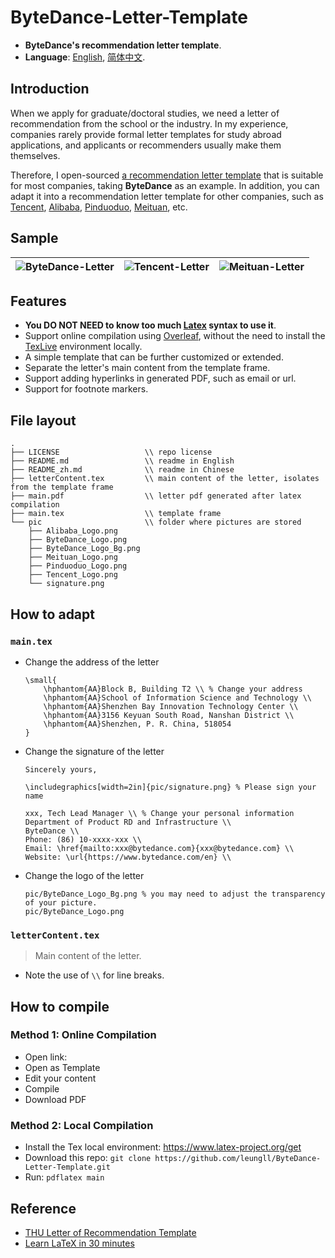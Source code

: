 <!--
 * @Author: Lili Liang
 * @Date: 2024-05-19 21:22:15
 * @LastEditors: Lili Liang
 * @LastEditTime: 2024-05-20 00:18:40
 * @Description: Please set description
-->
# ByteDance-Letter-Template
- **ByteDance's recommendation letter template**.
- **Language**: [English](README.md), [简体中文](README_zh.md).

## Introduction
When we apply for graduate/doctoral studies, we need a letter of recommendation from the school or the industry. In my experience, companies rarely provide formal letter templates for study abroad applications, and applicants or recommenders usually make them themselves. 

Therefore, I open-sourced [a recommendation letter template](https://github.com/leungll/ByteDance-Letter-Template) that is suitable for most companies, taking **ByteDance** as an example. In addition, you can adapt it into a recommendation letter template for other companies, such as <u>Tencent</u>, <u>Alibaba</u>, <u>Pinduoduo</u>, <u>Meituan</u>, etc.

## Sample
![ByteDance-Letter](https://cdn.jsdelivr.net/gh/leungll/MyImgHosting/img/ByteDance-Letter.png) | ![Tencent-Letter](https://cdn.jsdelivr.net/gh/leungll/MyImgHosting/img/Tencent-Letter.png) | ![Meituan-Letter](https://cdn.jsdelivr.net/gh/leungll/MyImgHosting/img/Meituan-Letter.png)
---|---|---

## Features
- **You DO NOT NEED to know too much [Latex](https://www.overleaf.com/learn/latex/Learn_LaTeX_in_30_minutes) syntax to use it**.
- Support online compilation using [Overleaf](), without the need to install the [TexLive](https://tug.org/texlive) environment locally.
- A simple template that can be further customized or extended.
- Separate the letter's main content from the template frame.
- Support adding hyperlinks in generated PDF, such as email or url.
- Support for footnote markers.

## File layout
```
.
├── LICENSE                   \\ repo license
├── README.md                 \\ readme in English
├── README_zh.md              \\ readme in Chinese
├── letterContent.tex         \\ main content of the letter, isolates from the template frame
├── main.pdf                  \\ letter pdf generated after latex compilation
├── main.tex                  \\ template frame
└── pic                       \\ folder where pictures are stored
    ├── Alibaba_Logo.png
    ├── ByteDance_Logo.png
    ├── ByteDance_Logo_Bg.png
    ├── Meituan_Logo.png
    ├── Pinduoduo_Logo.png
    ├── Tencent_Logo.png
    └── signature.png
```

## How to adapt
### `main.tex`
- Change the address of the letter
    ```
    \small{
        \hphantom{AA}Block B, Building T2 \\ % Change your address
        \hphantom{AA}School of Information Science and Technology \\
        \hphantom{AA}Shenzhen Bay Innovation Technology Center \\
        \hphantom{AA}3156 Keyuan South Road, Nanshan District \\
        \hphantom{AA}Shenzhen, P. R. China, 518054
    }
    ```

- Change the signature of the letter
    ```
    Sincerely yours,

    \includegraphics[width=2in]{pic/signature.png} % Please sign your name

    xxx, Tech Lead Manager \\ % Change your personal information
    Department of Product RD and Infrastructure \\
    ByteDance \\
    Phone: (86) 10-xxxx-xxx \\ 
    Email: \href{mailto:xxx@bytedance.com}{xxx@bytedance.com} \\
    Website: \url{https://www.bytedance.com/en} \\
    ```

- Change the logo of the letter
    ```
    pic/ByteDance_Logo_Bg.png % you may need to adjust the transparency of your picture.
    pic/ByteDance_Logo.png
    ```

### `letterContent.tex` 
> Main content of the letter.
- Note the use of `\\` for line breaks.

## How to compile
### Method 1: Online Compilation
- Open link: 
- Open as Template
- Edit your content
- Compile
- Download PDF

### Method 2: Local Compilation
- Install the Tex local environment: https://www.latex-project.org/get
- Download this repo: `git clone https://github.com/leungll/ByteDance-Letter-Template.git`
- Run: `pdflatex main`

## Reference
- [THU Letter of Recommendation Template](https://www.overleaf.com/latex/templates/thu-letter-of-recommendation-template/ghjfgfhykprk)
- [Learn LaTeX in 30 minutes](https://www.overleaf.com/learn/latex/Learn_LaTeX_in_30_minutes)